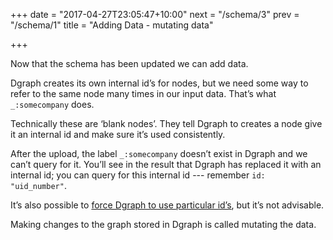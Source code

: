 +++
date = "2017-04-27T23:05:47+10:00"
next = "/schema/3"
prev = "/schema/1"
title = "Adding Data - mutating data"

+++

Now that the schema has been updated we can add data.

Dgraph creates its own internal id’s for nodes, but we need some way to refer to the same node many times in our input data.  That’s what `_:somecompany` does.  

Technically these are ‘blank nodes’.  They tell Dgraph to creates a node give it an internal id and make sure it’s used consistently.  

After the upload, the label `_:somecompany` doesn’t exist in
Dgraph and we can’t query for it.  You’ll see in the result that
Dgraph has replaced it with an internal id; you can query for this
internal id --- remember `id: "uid_number"`.

It’s also possible to [force Dgraph to use particular id’s](https://docs.dgraph.io/v0.7.5/query-language/#external-ids-xid), but it’s not advisable.

Making changes to the graph stored in Dgraph is called mutating the data.
